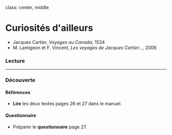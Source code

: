 class: center, middle

# Curiosités d'ailleurs

+ Jacques Cartier, *Voyages au Canada*, 1534
+ M. Lamigeon et F. Vincent, *Les voyages de Jacques Cartier...*, 2006

### Lecture

---

### Découverte

#### Références

+ **Lire** les deux textes pages 26 et 27 dans le manuel.

#### Questionnaire

+ Préparer le **questionnaire** page 27.


